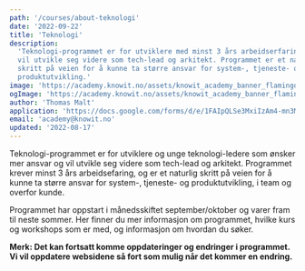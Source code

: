 ```yaml
---
path: '/courses/about-teknologi'
date: '2022-09-22'
title: 'Teknologi'
description:
  'Teknologi-programmet er for utviklere med minst 3 års arbeidserfaring som
  vil utvikle seg videre som tech-lead og arkitekt. Programmet er et naturlig
  skritt på veien for å kunne ta større ansvar for system-, tjeneste- og
  produktutvikling.'
image: 'https://academy.knowit.no/assets/knowit_academy_banner_flamingo.png'
ogImage: 'https://academy.knowit.no/assets/knowit_academy_banner_flamingo.png'
author: 'Thomas Malt'
application: 'https://docs.google.com/forms/d/e/1FAIpQLSe3MxiIzAm4-mn3M_716g35XnrpZw3ne1Rv8Lob94Z51o3kZQ/viewform?usp=sf_link'
email: 'academy@knowit.no'
updated: '2022-08-17'
---
```


Teknologi-programmet er for utviklere og unge teknologi-ledere som ønsker mer
ansvar og vil utvikle seg videre som tech-lead og arkitekt. 
Programmet krever minst 3 års arbeidsefaring, og er et naturlig skritt på veien for å kunne ta
større ansvar for system-, tjeneste- og produktutvikling, i team og overfor
kunde.

Programmet har oppstart i månedsskiftet september/oktober og varer fram til
neste sommer. Her finner du mer informasjon om programmet, hvilke kurs og
workshops som er med, og informasjon om hvordan du søker.

**Merk: Det kan fortsatt komme oppdateringer og endringer i programmet. Vi vil
oppdatere websidene så fort som mulig når det kommer en endring.**
